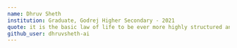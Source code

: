 ```yaml
---
name: Dhruv Sheth
institution: Graduate, Godrej Higher Secondary - 2021
quote: it is the basic law of life to be ever more highly structured and to struggle against entropy.
github_user: dhruvsheth-ai
---
```

